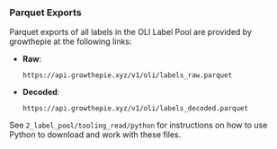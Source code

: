 ### Parquet Exports

Parquet exports of all labels in the OLI Label Pool are provided by growthepie at the following links:

* **Raw**:

  ```
  https://api.growthepie.xyz/v1/oli/labels_raw.parquet
  ```

* **Decoded**:

  ```
  https://api.growthepie.xyz/v1/oli/labels_decoded.parquet
  ```

See `2_label_pool/tooling_read/python` for instructions on how to use Python to download and work with these files.